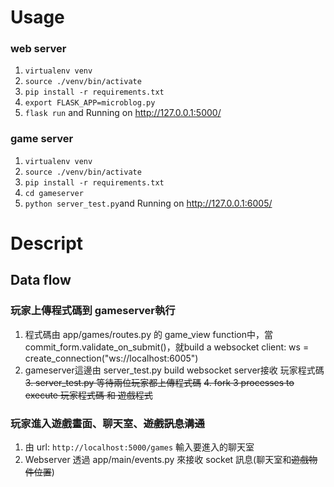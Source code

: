 # Usage
### web server
1. `virtualenv venv`
2. `source ./venv/bin/activate`
3. `pip install -r requirements.txt`
4. `export FLASK_APP=microblog.py`
5. `flask run` and Running on http://127.0.0.1:5000/


### game server
1. `virtualenv venv`
2. `source ./venv/bin/activate`
3. `pip install -r requirements.txt`
4. `cd gameserver`
5. `python server_test.py`and Running on http://127.0.0.1:6005/



# Descript 
## Data flow
### 玩家上傳程式碼到 gameserver執行

1. 程式碼由 app/games/routes.py 的 game_view function中，當 commit_form.validate_on_submit()，就build a websocket client: ws = create_connection("ws://localhost:6005")
2. gameserver這邊由 server_test.py build websocket server接收 玩家程式碼
~~3. server_test.py 等待兩位玩家都上傳程式碼~~
~~4. fork 3 processes to execute 玩家程式碼 和 遊戲程式~~

### 玩家進入遊戲畫面、聊天室、~~遊戲訊息溝通~~
1. 由 url: `http://localhost:5000/games` 輸入要進入的聊天室
2. Webserver 透過 app/main/events.py 來接收 socket 訊息(聊天室和~~遊戲物件位置~~)
